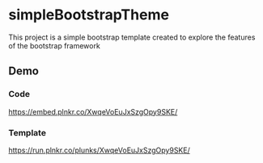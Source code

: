 # simpleBootstrapTheme
This project is a simple bootstrap template created to explore the features of the bootstrap framework

## Demo
### Code
https://embed.plnkr.co/XwqeVoEuJxSzgOpy9SKE/

### Template
https://run.plnkr.co/plunks/XwqeVoEuJxSzgOpy9SKE/


